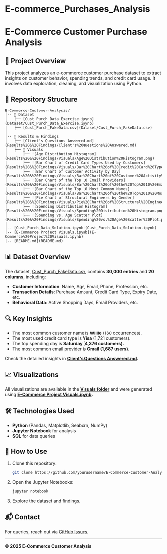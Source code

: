 # E-commerce_Purchases_Analysis

# E-Commerce Customer Purchase Analysis

## 📌 Project Overview
This project analyzes an e-commerce customer purchase dataset to extract insights on customer behavior, spending trends, and credit card usage. It involves data exploration, cleaning, and visualization using Python.

## 📂 Repository Structure

```
E-Commerce-Customer-Analysis/
│-- 📁 Dataset
│   ├── [Cust_Purch_Data_Exercise.ipynb](Dataset/Cust_Purch_Data_Exercise.ipynb)
│   ├── [Cust_Purch_FakeData.csv](Dataset/Cust_Purch_FakeData.csv)
│
│-- 📁 Results & Findings
│   ├── [Client's Questions Answered.md](Results%20&%20Findings/Client's%20Questions%20Answered.md)
│   ├── 📁 Visuals
│       ├── ![Age Distribution Histogram](Results%20&%20Findings/Visuals/Age%20Distribution%20Histogram.png)
│       ├── ![Bar Chart of Credit Card Types Used by Customers](Results%20&%20Findings/Visuals/Bar%20Chart%20of%20Credit%20Card%20Types%20Used%20by%20Customers.png)
│       ├── ![Bar Chart of Customer Activity by Day](Results%20&%20Findings/Visuals/Bar%20Chart%20of%20Customer%20Activity%20by%20Day.png)
│       ├── ![Bar Chart of the Top 10 Email Providers](Results%20&%20Findings/Visuals/Bar%20Chart%20of%20the%20Top%2010%20Email%20Providers.png)
│       ├── ![Bar Chart of the Top 10 Most Common Names](Results%20&%20Findings/Visuals/Bar%20Chart%20of%20the%20Top%2010%20Most%20Common%20Names.png)
│       ├── ![Pie Chart of Structural Engineers by Gender](Results%20&%20Findings/Visuals/Pie%20Chart%20of%20Structural%20Engineers%20by%20Gender.png)
│       ├── ![Spending Distribution Histogram](Results%20&%20Findings/Visuals/Spending%20Distribution%20Histogram.png)
│       ├── ![Spending vs. Age Scatter Plot](Results%20&%20Findings/Visuals/Spending%20vs.%20Age%20Scatter%20Plot.png)
│
│-- [Cust_Purch_Data_Solution.ipynb](Cust_Purch_Data_Solution.ipynb)
│-- [E-Commerce Project Visuals.ipynb](E-Commerce%20Project%20Visuals.ipynb)
│-- [README.md](README.md)
```

## 📊 Dataset Overview
The dataset, [Cust_Purch_FakeData.csv](Dataset/Cust_Purch_FakeData.csv), contains **30,000 entries** and **20 columns**, including:
- **Customer Information**: Name, Age, Email, Phone, Profession, etc.
- **Transaction Details**: Purchase Amount, Credit Card Type, Expiry Date, etc.
- **Behavioral Data**: Active Shopping Days, Email Providers, etc.

## 🔍 Key Insights
- The most common customer name is **Willie** (130 occurrences).
- The most used credit card type is **Visa** (1,721 customers).
- The top spending day is **Saturday (4,376 customers).**
- The most common email provider is **Gmail (1,687 users).**

Check the detailed insights in **[Client's Questions Answered.md](Results%20&%20Findings/Client's%20Questions%20Answered.md).**

## 📈 Visualizations
All visualizations are available in the **[Visuals folder](Results%20&%20Findings/Visuals/)** and were generated using **[E-Commerce Project Visuals.ipynb](E-Commerce%20Project%20Visuals.ipynb).**

## 🛠 Technologies Used
- **Python** (Pandas, Matplotlib, Seaborn, NumPy)
- **Jupyter Notebook** for analysis
- **SQL** for data queries

## 🚀 How to Use
1. Clone this repository:
   ```sh
   git clone https://github.com/yourusername/E-Commerce-Customer-Analysis.git
   ```
2. Open the Jupyter Notebooks:
   ```sh
   jupyter notebook
   ```
3. Explore the dataset and findings.

## 📬 Contact
For queries, reach out via [GitHub Issues](https://github.com/yourusername/E-Commerce-Customer-Analysis/issues).

---
**© 2025 E-Commerce Customer Analysis**



